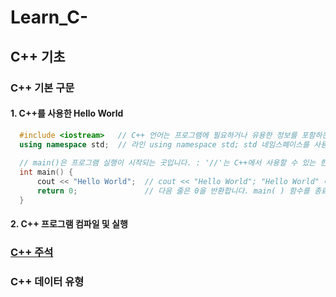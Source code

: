 # Learn_C-
## C++ 기초
### C++ 기본 구문
#### 1. C++를 사용한 Hello World
```c++
  #include <iostream>   // C++ 언어는 프로그램에 필요하거나 유용한 정보를 포함하는 여러 헤더를 정의합니다.
  using namespace std;  // 라인 using namespace std; std 네임스페이스를 사용하도록 컴파일러에 지시합니다.
  
  // main()은 프로그램 실행이 시작되는 곳입니다. : '//'는 C++에서 사용할 수 있는 한 줄 주석입니다.
  int main() {
      cout << "Hello World";  // cout << "Hello World"; "Hello World" 메시지가 화면에 표시되도록 합니다
      return 0;               // 다음 줄은 0을 반환합니다. main( ) 함수를 종료하고 호출 프로세스에 값 0을 반환하도록 합니다.
  }
```
#### 2. C++ 프로그램 컴파일 및 실행
### [C++ 주석](https://github.com/book111kr/Learn_C-/blob/main/MD/%EC%A3%BC%EC%84%9D.md)
### C++ 데이터 유형
